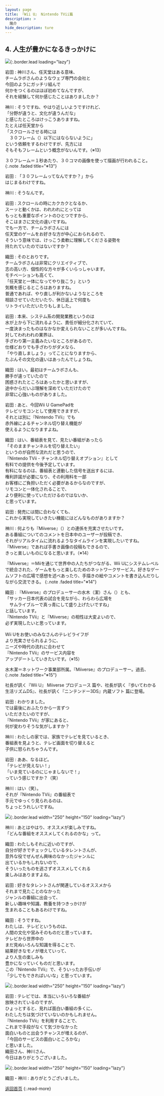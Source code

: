 ```yaml
---
layout: page
title: 『Wii U』 Nintendo TVii篇
description: >
  简介
hide_description: ture
---
```


## 4. 人生が豊かになるきっかけに

![](/interviews/jp/WiiU/hardware/vol11/img/mainvisual4.jpg){:.border.lead loading="lazy"}



岩田
: 神川さん、任天堂はある意味、<br>チームラボさんのようなウェブ専門の会社と<br>今回のようにガッチリ組んで<br>何かをつくるのはほぼ初めてなんですが、<br>それを経験して何か感じたことはありましたか？

神川
: そうですね、やはり近しいようですけれど、<br>「分野が違うと、文化が違うんだな」<br>と感じたところはけっこうありますね。<br>たとえば任天堂から<br>「スクロールさせる時には<br>　３０フレーム（）以下にはならないように」<br>という依頼をするわけですが、先方には<br>そもそもフレームという概念がないんです。（※13）

３０フレーム＝１秒あたり、３０コマの画像を使って描画が行われること。
{:.note .faded title="※13"}

岩田
: 「３０フレームってなんですか？」から<br>はじまるわけですね。

神川
: そうなんです。

岩田
: スクロールの時にカクカクとなるか、<br>スーッと動くかは、われわれにとっては<br>もっとも重要なポイントのひとつですから、<br>そこはまさに文化の違いですね。<br>でも一方で、チームラボさんには<br>任天堂のゲームをお好きな方が中心におられるので、<br>そういう意味では、けっこう柔軟に理解してくださる姿勢を<br>持たれていたのではないですか？

織田
: そのとおりです。<br>チームラボさんは非常にクリエイティブで、<br>志の高い方、個性的な方々が多くいらっしゃいます。<br>モチベーションも高くて、<br>「任天堂と一体になってやり抜こう」という<br>気概を感じるところはありますね。<br>普通であれば、やり直しが利かないようなところを<br>相談させていただいたり、休日返上で何度も<br>リトライいただいたりもしました。

岩田
: 本来、システム系の開発業務というのは<br>水が上から下に流れるように、責任が細分化されていて、<br>一度決まったものはなかなか変えられないことが多いんですね。<br>対してわれわれの業界は、<br>手ざわり第一主義みたいなところがあるので、<br>仕様どおりでも手ざわりがダメなら、<br>「やり直しましょう」ってことになりますから、<br>たぶんその文化の違いはあったんでしょうね。

織田
: はい。最初はチームラボさんも、<br>勝手が違っていたので<br>困惑されたところはあったかと思いますが、<br>途中からだいぶ理解を深めていただけたので<br>非常に心強いものがありました。

岩田
: あと、今回Wii U GamePadを<br>テレビリモコンとして使用できますが、<br>それとは別に『Nintendo TVii』でも<br>赤外線によるチャンネル切り替え機能が<br>使えるようになりますよね。

織田
: はい、番組表を見て、見たい番組があったら<br>「そのままチャンネルを切り替えたい」<br>というのが自然な流れだと思うので、<br>『Nintendo TVii - チャンネル切り替えオプション』として<br>有料での提供を今後予定しています。<br>有料になるのは、番組表と連動した信号を送出するには、<br>権利許諾が必要になり、その利用料を一部<br>お客様にご負担いただく必要があるからなのですが、<br>リモコンと一体化されることで、<br>より便利に使っていただけるのではないか、<br>と思っています。

岩田
: 発売には間に合わなくても、<br>これから実現していきたい機能にはどんなものがありますか？

神川
: 何よりも『Miiverse』（）との連係を充実させたいです。<br>ある番組についてのコメントを日本中のユーザーが投稿でき、<br>それがリアルタイムに流れるようなタイムラインを実現したいですね。<br>『Miiverse』であれば手書き画像の投稿もできるので、<br>きっと楽しいものになると思います。（※14）

『Miiverse』＝Miiを通じて世界中の人たちがつながる、Wii Uにシステムレベルで統合された、ゲームをもっと楽しむためのネットワークサービス。好きなゲームソフトの広場で感想を述べあったり、手描きの絵やコメントを書き込んだりしながら交流できる。
{:.note .faded title="※14"}

織田
: 『Miiverse』のプロデューサーの水木（潔）さん（）とも、<br>「サッカー日本代表の試合を見ながら、わらわら広場を<br>　サムライブルーで真っ青にして盛り上げたいですね」<br>と話しています。<br>『Nintendo TVii』と『Miiverse』の相性は大変よいので、<br>必ず実現したいと思っています。<br>&nbsp;<br>Wii Uをお使いのみなさんのテレビライフが<br>より充実させられるように、<br>ニーズや時代の流れに合わせて<br>『Nintendo TVii』のサービス内容を<br>アップデートしていきたいです。（※15）

水木潔＝ネットワーク事業部所属。『Miiverse』のプロデューサー。過去、
{:.note .faded title="※15"}

社長が訊く『Wii U』 Miiverse プロデュース 篇や、社長が訊く『歩いてわかる 生活リズムDS』、社長が訊く『ニンテンドー3DS』内蔵ソフト 篇に登場。

岩田
: わかりました。<br>では最後におふたりから一言ずつ<br>いただきたいのですが、<br>『Nintendo TVii』が家にあると、<br>何が変わりそうな気がしますか？

神川
: わたしの家では、家族でテレビを見ているとき、<br>番組表を見ようと、テレビ画面を切り替えると<br>子供に怒られちゃうんです。

岩田
: ああ、なるほど。<br>「テレビが見えない！」<br>「いま見ているのにじゃましないで！」<br>っていう感じですか？（笑）

神川
: はい（笑）。<br>それが『Nintendo TVii』の番組表で<br>手元でゆっくり見られるのは、<br>ちょっとうれしいですね。

![](/interviews/jp/WiiU/hardware/vol11/img/photo9.jpg){:.border.lead width="250" height="150"  loading="lazy"}


神川
: あとはやはり、オススメが楽しみですね。<br>「どんな番組をオススメしてくれるのかな」って。

織田
: わたしもそれに近いのですが、<br>自分が好きでチェックしているタレントさんが、<br>意外な役でぜんぜん興味のなかったジャンルに<br>出ているかもしれないので、<br>そういったものを逃さずオススメしてくれる<br>楽しみはありますよね。

岩田
: 好きなタレントさんが関連しているオススメから<br>それまで見たことのなかった<br>ジャンルの番組に出会って、<br>新しい趣味や知識、教養を持つきっかけが<br>生まれることもあるわけですね。

織田
: そうですね。<br>わたしは、テレビというものは、<br>人間の文化や営みそのものだと思っています。<br>テレビから世界中の<br>まだ見ぬいろんな知識を得ることで、<br>結果好きなモノが増えていって、<br>より人生の楽しみも<br>豊かになっていくものだと思います。<br>この『Nintendo TVii』で、そういったお手伝いが<br>「少しでもできればいいな」と思っています。

![](/interviews/jp/WiiU/hardware/vol11/img/photo10.jpg){:.border.lead width="250" height="150"  loading="lazy"}


岩田
: テレビでは、本当にいろいろな番組が<br>放映されているのですが、<br>ひょっとすると、見れば面白い番組の多くに、<br>わたしたちは気づけていないのかもしれません。<br>『Nintendo TVii』を利用することで、<br>これまで手段がなくて気づかなかった<br>面白いものと出会うチャンスが増えるのが、<br>「今回のサービスの面白いところかな」<br>と思いました。<br>織田さん、神川さん、<br>今日はありがとうございました。

![](/interviews/jp/WiiU/hardware/vol11/img/photo11.jpg){:.border.lead width="250" height="150"  loading="lazy"}


織田・神川
: ありがとうございました。



[返回首页](../../../../../)
{:.read-more}
